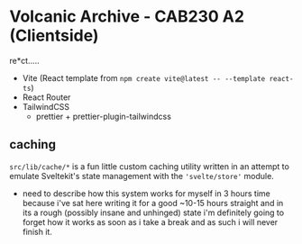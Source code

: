 # Volcanic Archive - CAB230 A2 (Clientside)

re*ct.....

- Vite (React template from `npm create vite@latest -- --template react-ts`)
- React Router
- TailwindCSS
  - prettier + prettier-plugin-tailwindcss
 

## caching

`src/lib/cache/*` is a fun little custom caching utility written in an attempt to emulate Sveltekit's state management with the `'svelte/store'` module.

 - need to describe how this system works for myself in 3 hours time because i've sat here writing it for a good ~10-15 hours straight and in its a rough (possibly insane and unhinged) state i'm definitely going to forget how it
works as soon as i take a break and as such i will never finish it.
